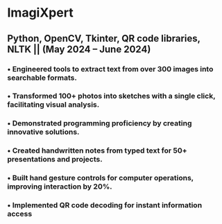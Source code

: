# ImagiXpert
## Python, OpenCV, Tkinter, QR code libraries, NLTK       ||   (May 2024 – June 2024)

### • Engineered tools to extract text from over 300 images into searchable formats.
### • Transformed 100+ photos into sketches with a single click, facilitating visual analysis.
### • Demonstrated programming proficiency by creating innovative solutions.
### • Created handwritten notes from typed text for 50+ presentations and projects.
### • Built hand gesture controls for computer operations, improving interaction by 20%.
### • Implemented QR code decoding for instant information access

